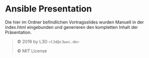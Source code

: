  Ansible Presentation
=====================

Die hier im Ordner befindlichen Vortragsslides wurden Manuell in der index.html eingebunden und generieren den kompletten Inhalt der Präsentation.

> © 2019 by L3D ``<l3d@c3woc.de>``
>
> © MIT License
